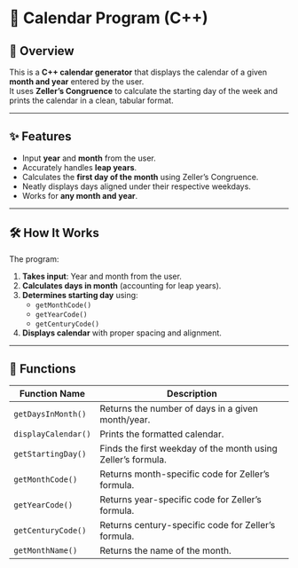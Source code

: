 # 📅 Calendar Program (C++)

## 📌 Overview
This is a **C++ calendar generator** that displays the calendar of a given **month and year** entered by the user.  
It uses **Zeller’s Congruence** to calculate the starting day of the week and prints the calendar in a clean, tabular format.

---

## ✨ Features
- Input **year** and **month** from the user.
- Accurately handles **leap years**.
- Calculates the **first day of the month** using Zeller’s Congruence.
- Neatly displays days aligned under their respective weekdays.
- Works for **any month and year**.

---

## 🛠 How It Works
The program:
1. **Takes input**: Year and month from the user.
2. **Calculates days in month** (accounting for leap years).
3. **Determines starting day** using:
   - `getMonthCode()`
   - `getYearCode()`
   - `getCenturyCode()`
4. **Displays calendar** with proper spacing and alignment.

---

## 📂 Functions
| Function Name         | Description |
|-----------------------|-------------|
| `getDaysInMonth()`    | Returns the number of days in a given month/year. |
| `displayCalendar()`   | Prints the formatted calendar. |
| `getStartingDay()`    | Finds the first weekday of the month using Zeller’s formula. |
| `getMonthCode()`      | Returns month-specific code for Zeller’s formula. |
| `getYearCode()`       | Returns year-specific code for Zeller’s formula. |
| `getCenturyCode()`    | Returns century-specific code for Zeller’s formula. |
| `getMonthName()`      | Returns the name of the month. |
